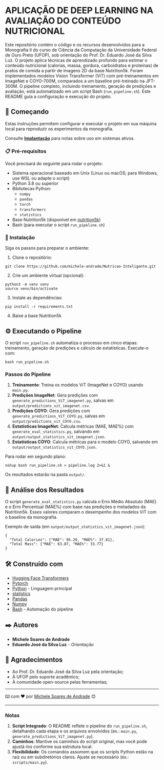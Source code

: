 # APLICAÇÃO DE DEEP LEARNING NA AVALIAÇÃO DO CONTEÚDO NUTRICIONAL

Este repositório contém o código e os recursos desenvolvidos para a Monografia II do curso de Ciência da Computação da Universidade Federal de Ouro Preto (UFOP), sob orientação do Prof. Dr. Eduardo José da Silva Luz. O projeto aplica técnicas de aprendizado profundo para estimar o conteúdo nutricional (calorias, massa, gordura, carboidratos e proteínas) de pratos de comida a partir de imagens 2D da base Nutrition5k. Foram implementados modelos Vision Transformer (ViT) com pré-treinamentos em ImageNet e COYO-700M, comparados a um baseline pré-treinado na JFT-300M. O pipeline completo, incluindo treinamento, geração de predições e avaliação, está automatizado em um script Bash (`run_pipeline.sh`). Este README guia a configuração e execução do projeto.

## 🚀 Começando

Estas instruções permitem configurar e executar o projeto em sua máquina local para reproduzir os experimentos da monografia.

Consulte **[Implantação](#-implantação)** para notas sobre uso em sistemas ativos.

### 📋 Pré-requisitos

Você precisará do seguinte para rodar o projeto:

- Sistema operacional baseado em Unix (Linux ou macOS; para Windows, use WSL ou adapte o script)
- Python 3.8 ou superior
- Bibliotecas Python:
  - `numpy`
  - `pandas`
  - `torch`
  - `transformers`
  - `statistics`
- Base Nutrition5k (disponível em [nutrition5k](https://github.com/google-research-datasets/Nutrition5k))
- Bash (para executar o script `run_pipeline.sh`)

### 🔧 Instalação

Siga os passos para preparar o ambiente:

1. Clone o repositório:
```
git clone https://github.com/michele-andrade/Nutricao-Inteligente.git
```

2. Crie um ambiente virtual (opcional):
```
python3 -m venv venv
source venv/bin/activate
```

3. Instale as dependências:
```
pip install -r requirements.txt
```

4. Baixe a base Nutrition5k

## ⚙️ Executando o Pipeline

O script `run_pipeline.sh` automatiza o processo em cinco etapas: treinamento, geração de predições e cálculo de estatísticas. Execute-o com:

```
bash run_pipeline.sh
```

### Passos do Pipeline
1. **Treinamento**: Treina os modelos ViT (ImageNet e COYO) usando `main.py`.
2. **Predições ImageNet**: Gera predições com `generate_predictions_ViT_imagenet.py`, salvas em `output/predictions_vit_imagenet.csv`.
3. **Predições COYO**: Gera predições com `generate_predictions_ViT_COYO.py`, salvas em `output/predictions_vit_COYO.csv`.
4. **Estatísticas ImageNet**: Calcula métricas (MAE, MAE%) com `generate_eval_statistics.py`, salvando em `output/output_statistics_vit_imagenet.json`.
5. **Estatísticas COYO**: Calcula métricas para o modelo COYO, salvando em `output/output_statistics_vit_COYO.json`.

Para rodar em segundo plano:
```
nohup bash run_pipeline.sh > pipeline.log 2>&1 &
```

Os resultados estarão na pasta `output/`.

## 🔩 Análise dos Resultados

O script `generate_eval_statistics.py` calcula o Erro Médio Absoluto (MAE) e o Erro Percentual (MAE%) com base nas predições e metadados da Nutrition5k. Esses valores comparam o desempenho dos modelos ViT com o baseline da monografia.

Exemplo de saída (em `output/output_statistics_vit_imagenet.json`):
```
{
  "Total Calories": {"MAE": 95.29, "MAE%": 37.81},
  "Total Mass": {"MAE": 63.87, "MAE%": 33.77}
}
```

## 🛠️ Construído com

- [Hugging Face Transformers](https://huggingface.co/docs/transformers)
- [Pytorch](https://pytorch.org/)
- [Python](https://www.python.org/) - Linguagem principal
- [statistics](https://docs.python.org/3/library/statistics.html)
- [Pandas](https://pandas.pydata.org/)
- [Numpy](https://numpy.org/)
- [Bash](https://www.gnu.org/software/bash/) - Automação do pipeline

## ✒️ Autores

- **Michele Soares de Andrade**
- **Eduardo José da Silva Luz** - *Orientação*

## 🎁 Agradecimentos

- Ao Prof. Dr. Eduardo José da Silva Luz pela orientação;
- À UFOP pelo suporte acadêmico;
- À comunidade open-source pelas ferramentas;

---

⌨️ com ❤️ por [Michele Soares de Andrade](https://github.com/michele-andrade) 😊

---

### Notas
1. **Script Integrado**: O README reflete o pipeline do `run_pipeline.sh`, detalhando cada etapa e os arquivos envolvidos (ex.: `main.py`, `generate_predictions_ViT_imagenet.py`).
2. **Caminhos**: Mantive os caminhos do script original, mas você pode ajustá-los conforme sua estrutura local.
3. **Flexibilidade**: Os comandos assumem que os scripts Python estão na raiz ou em subdiretórios claros. Ajuste se necessário (ex.: `scripts/main.py`).